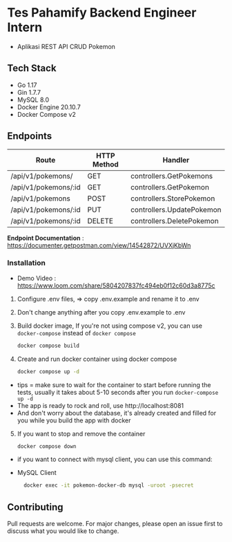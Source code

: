 # Tes Pahamify Backend Engineer Intern
- Aplikasi REST API CRUD Pokemon

## Tech Stack
- Go 1.17
- Gin 1.7.7
- MySQL 8.0
- Docker Engine 20.10.7
- Docker Compose v2

## Endpoints
| Route  | HTTP Method   | Handler |
| ------------- | -------------  | ------------- |
| /api/v1/pokemons/  | GET    | controllers.GetPokemons |
| /api/v1/pokemons/:id  | GET    | controllers.GetPokemon  |
| /api/v1/pokemons  | POST    | controllers.StorePokemon  |
| /api/v1/pokemons/:id  | PUT    | controllers.UpdatePokemon  |
| /api/v1/pokemons/:id  | DELETE    | controllers.DeletePokemon  |

**Endpoint Documentation** : https://documenter.getpostman.com/view/14542872/UVXjKbWn
### Installation
- Demo Video : https://www.loom.com/share/5804207837fc494eb0f12c60d3a8775c

1. Configure .env files, => copy .env.example and rename it to .env

2. Don't change anything after you copy .env.example to .env

3. Build docker image, If you're not using compose v2, you can use `docker-compose` instead of `docker compose`

    ```bash
    docker compose build
    ```

4. Create and run docker container using docker compose
  
    ```bash
    docker compose up -d
    ```
* tips = make sure to wait for the container to start before running the tests, usually it takes about 5-10 seconds after you run `docker-compose up -d`
* The app is ready to rock and roll, use http://localhost:8081
* And don't worry about the database, it's already created and filled for you while you build the app with docker

5. If you want to stop and remove the container
   
    ```bash
    docker compose down
    ```

* if you want to connect with mysql client, you can use this command:
- MySQL Client
  ```bash
    docker exec -it pokemon-docker-db mysql -uroot -psecret
  ```


## Contributing
Pull requests are welcome. For major changes, please open an issue first to discuss what you would like to change.
